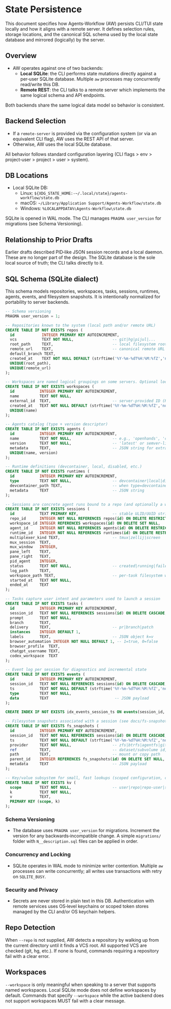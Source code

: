 # State Persistence

This document specifies how Agents‑Workflow (AW) persists CLI/TUI state locally and how it aligns with a remote server. It defines selection rules, storage locations, and the canonical SQL schema used by the local state database and mirrored (logically) by the server.

## Overview

- AW operates against one of two backends:
  - **Local SQLite**: the CLI performs state mutations directly against a per‑user SQLite database. Multiple `aw` processes may concurrently read/write this DB.
  - **Remote REST**: the CLI talks to a remote server which implements the same logical schema and API endpoints.

Both backends share the same logical data model so behavior is consistent.

## Backend Selection

- If a `remote-server` is provided via the configuration system (or via an equivalent CLI flag), AW uses the REST API of that server.
- Otherwise, AW uses the local SQLite database.

All behavior follows standard configuration layering (CLI flags > env > project‑user > project > user > system).

## DB Locations

- Local SQLite DB:
  - Linux: `${XDG_STATE_HOME:-~/.local/state}/agents-workflow/state.db`
  - macOS: `~/Library/Application Support/Agents-Workflow/state.db`
  - Windows: `%LOCALAPPDATA%\Agents-Workflow\state.db`

SQLite is opened in WAL mode. The CLI manages `PRAGMA user_version` for migrations (see Schema Versioning).

## Relationship to Prior Drafts

Earlier drafts described PID‑like JSON session records and a local daemon. These are no longer part of the design. The SQLite database is the sole local source of truth; the CLI talks directly to it.

## SQL Schema (SQLite dialect)

This schema models repositories, workspaces, tasks, sessions, runtimes, agents, events, and filesystem snapshots. It is intentionally normalized for portability to server backends.

```sql
-- Schema versioning
PRAGMA user_version = 1;

-- Repositories known to the system (local path and/or remote URL)
CREATE TABLE IF NOT EXISTS repos (
  id            INTEGER PRIMARY KEY AUTOINCREMENT,
  vcs           TEXT NOT NULL,                 -- git|hg|pijul|...
  root_path     TEXT,                          -- local filesystem root (nullable in REST)
  remote_url    TEXT,                          -- canonical remote URL (nullable in local)
  default_branch TEXT,
  created_at    TEXT NOT NULL DEFAULT (strftime('%Y-%m-%dT%H:%M:%fZ','now')),
  UNIQUE(root_path),
  UNIQUE(remote_url)
);

-- Workspaces are named logical groupings on some servers. Optional locally.
CREATE TABLE IF NOT EXISTS workspaces (
  id           INTEGER PRIMARY KEY AUTOINCREMENT,
  name         TEXT NOT NULL,
  external_id  TEXT,                           -- server-provided ID (REST)
  created_at   TEXT NOT NULL DEFAULT (strftime('%Y-%m-%dT%H:%M:%fZ','now')),
  UNIQUE(name)
);

-- Agents catalog (type + version descriptor)
CREATE TABLE IF NOT EXISTS agents (
  id           INTEGER PRIMARY KEY AUTOINCREMENT,
  name         TEXT NOT NULL,                  -- e.g., 'openhands', 'claude-code'
  version      TEXT NOT NULL,                  -- 'latest' or semver-like
  metadata     TEXT,                           -- JSON string for extra capabilities
  UNIQUE(name, version)
);

-- Runtime definitions (devcontainer, local, disabled, etc.)
CREATE TABLE IF NOT EXISTS runtimes (
  id           INTEGER PRIMARY KEY AUTOINCREMENT,
  type         TEXT NOT NULL,                  -- devcontainer|local|disabled
  devcontainer_path TEXT,                      -- when type=devcontainer
  metadata     TEXT                            -- JSON string
);

-- Sessions are concrete agent runs bound to a repo (and optionally a workspace)
CREATE TABLE IF NOT EXISTS sessions (
  id           TEXT PRIMARY KEY,               -- stable ULID/UUID string
  repo_id      INTEGER NOT NULL REFERENCES repos(id) ON DELETE RESTRICT,
  workspace_id INTEGER REFERENCES workspaces(id) ON DELETE SET NULL,
  agent_id     INTEGER NOT NULL REFERENCES agents(id) ON DELETE RESTRICT,
  runtime_id   INTEGER NOT NULL REFERENCES runtimes(id) ON DELETE RESTRICT,
  multiplexer_kind TEXT,                       -- tmux|zellij|screen
  mux_session  TEXT,
  mux_window   INTEGER,
  pane_left    TEXT,
  pane_right   TEXT,
  pid_agent    INTEGER,
  status       TEXT NOT NULL,                  -- created|running|failed|succeeded|cancelled
  log_path     TEXT,
  workspace_path TEXT,                         -- per-task filesystem workspace
  started_at   TEXT NOT NULL,
  ended_at     TEXT
);

-- Tasks capture user intent and parameters used to launch a session
CREATE TABLE IF NOT EXISTS tasks (
  id           INTEGER PRIMARY KEY AUTOINCREMENT,
  session_id   TEXT NOT NULL REFERENCES sessions(id) ON DELETE CASCADE,
  prompt       TEXT NOT NULL,
  branch       TEXT,
  delivery     TEXT,                           -- pr|branch|patch
  instances    INTEGER DEFAULT 1,
  labels       TEXT,                           -- JSON object k=v
  browser_automation INTEGER NOT NULL DEFAULT 1, -- 1=true, 0=false
  browser_profile  TEXT,
  chatgpt_username TEXT,
  codex_workspace  TEXT
);

-- Event log per session for diagnostics and incremental state
CREATE TABLE IF NOT EXISTS events (
  id           INTEGER PRIMARY KEY AUTOINCREMENT,
  session_id   TEXT NOT NULL REFERENCES sessions(id) ON DELETE CASCADE,
  ts           TEXT NOT NULL DEFAULT (strftime('%Y-%m-%dT%H:%M:%fZ','now')),
  type         TEXT NOT NULL,
  data         TEXT                             -- JSON payload
);

CREATE INDEX IF NOT EXISTS idx_events_session_ts ON events(session_id, ts);

-- Filesystem snapshots associated with a session (see docs/fs-snapshots)
CREATE TABLE IF NOT EXISTS fs_snapshots (
  id           INTEGER PRIMARY KEY AUTOINCREMENT,
  session_id   TEXT NOT NULL REFERENCES sessions(id) ON DELETE CASCADE,
  ts           TEXT NOT NULL DEFAULT (strftime('%Y-%m-%dT%H:%M:%fZ','now')),
  provider     TEXT NOT NULL,                  -- zfs|btrfs|agentfs|git
  ref          TEXT,                           -- dataset/subvolume id, AgentFS snapshot/branch id, git ref/commit
  path         TEXT,                           -- mount or copy path
  parent_id    INTEGER REFERENCES fs_snapshots(id) ON DELETE SET NULL,
  metadata     TEXT                            -- JSON payload
);

-- Key/value subsystem for small, fast lookups (scoped configuration, caches)
CREATE TABLE IF NOT EXISTS kv (
  scope        TEXT NOT NULL,                  -- user|repo|repo-user|system|...
  k            TEXT NOT NULL,
  v            TEXT,
  PRIMARY KEY (scope, k)
);
```

### Schema Versioning

- The database uses `PRAGMA user_version` for migrations. Increment the version for any backwards‑incompatible change. A simple `migrations/` folder with `N__description.sql` files can be applied in order.

### Concurrency and Locking

- SQLite operates in WAL mode to minimize writer contention. Multiple `aw` processes can write concurrently; all writes use transactions with retry on `SQLITE_BUSY`.

### Security and Privacy

- Secrets are never stored in plain text in this DB. Authentication with remote services uses OS‑level keychains or scoped token stores managed by the CLI and/or OS keychain helpers.

## Repo Detection

When `--repo` is not supplied, AW detects a repository by walking up from the current directory until it finds a VCS root. All supported VCS are checked (git, hg, etc.). If none is found, commands requiring a repository fail with a clear error.

## Workspaces

`--workspace` is only meaningful when speaking to a server that supports named workspaces. Local SQLite mode does not define workspaces by default. Commands that specify `--workspace` while the active backend does not support workspaces MUST fail with a clear message.

